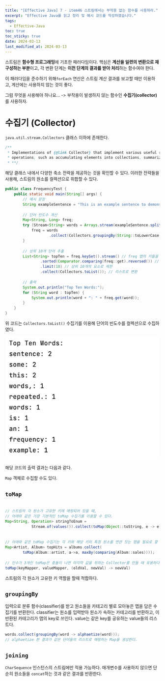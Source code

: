 ```yaml
---
title: "[Effective Java] 7 - item46 스트림에서는 부작용 없는 함수를 사용하라."
excerpt: "Effective Java를 읽고 정리 및 예시 코드를 작성하였습니다."
tags:
  - Effective-Java
toc: true
toc_sticky: true
date: 2024-03-13
last_modified_at: 2024-03-13
---
```


스트림은 **함수형 프로그래밍**에 기초한 패러다임이다. 핵심은 **계산을 일련의 변환으로 재구성하는 부분**이고, 각 변환 단계는 **이전 단계의 결과를 받아 처리**하는 함수여야 한다. 

이 패러다임을 준수하기 위해`forEach` 연산은 스트림 계산 결과를 보고할 때만 이용하고, 계산에는 사용하지 않는 것이 좋다. 

그럼 무엇을 사용해야 하나요... -> 부작용이 발생하지 않는 함수인 **수집기(collector)** 를 사용하자.


# 수집기 (Collector) 

`java.util.stream.Collectors` 클래스 이하에 존재한다.

```java
/**  
 * Implementations of {@link Collector} that implement various useful reduction  
 * operations, such as accumulating elements into collections, summarizing * elements according to various criteria, etc. *
 * **/

```

해당 클래스 내에서 다양한 축소 전략을 제공하는 것을 확인할 수 있다. 이러한 전략들을 사용해, 스트림의 원소를 컬렉션으로 취합할 수 있다.

```java
public class FrequencyTest {  
    public static void main(String[] args) {  
        // 예시 문장  
        String exampleSentence = "This is an example sentence to demonstrate word frequency count. This sentence contains some words, and some words are repeated.";  
  
        // 단어 빈도수 계산  
        Map<String, Long> freq;  
        try (Stream<String> words = Arrays.stream(exampleSentence.split("\\s+"))) {  
            freq = words  
                    .collect(Collectors.groupingBy(String::toLowerCase, Collectors.counting()));  
        }  
  
        // 상위 10개 단어 추출  
        List<String> topTen = freq.keySet().stream() // freq 맵의 키들을 스트림으로 가져옴  
                .sorted(Comparator.comparing(freq::get).reversed()) // 해당 키들을 빈도수에 따라 내림차순으로 정렬  
                .limit(10) // 상위 10개의 요소로 제한  
                .collect(Collectors.toList()); // 리스트로 변환  
  
        // 출력  
        System.out.println("Top Ten Words:");  
        for (String word : topTen) {  
            System.out.println(word + ": " + freq.get(word));  
        }  
    }  
}
```

위 코드는 `Collectors.toList()` 수집기를 이용해 단어의 빈도수를 컬렉션으로 수집하였다.

![](/attatchments/2024-03-13-EJ-46_image_1.png)

해당 코드의 출력 결과는 다음과 같다.

`Map` 객체로 수집할 수도 있다. 

## `toMap`

```java

// 스트림의 각 원소가 고유한 키에 매핑되어 있을 때, 
// 아래와 같은 가장 기본적인 toMap 수집기를 이용할 수 있다.
Map<String, Operation> stringToEnum = 
			Stream.of(values()).collect(toMap(Object::toString, e -> e));


// 아래와 같은 toMap 수집기는 각 키와 해당 키의 특정 원소를 연관 짓는 맵을 필요로 할 때 유용하다.
Map<Artist, Album> topHits = albums.collect(
		toMap(Album::artist, a->a, maxBy(comparing(Album::sales))));

// 인수가 3개인 toMap은 충돌이 나면 마지막 값을 취하는 Collector를 만들 때 유용하다.
toMap(keyMapper, valueMapper, (oldVal, newVal) -> newVal)
```

스트림의 각 원소가 고유한 키 역할을 할때 적합하다.

## `groupingBy`

입력으로 분류 함수(classifier)를 받고 원소들을 카테고리 별로 모아놓은 맵을 담은 수집기를 반환한다. 
classifier는 원소를 입력받아 원소가 속하는 카테고리를 반환하고, 이 반환된 카테고리가 맵의 key로 쓰인다. value는 같은 key를 공유하는 value들의 리스트다.

```java
words.collect(groupingBy(word -> alphaetize(word)));
// alphaetize 한 결과가 같은 단어들의 리스트로 매핑하는 Map을 생성한다.
```

##  `joining`

`CharSequence` 인스턴스의 스트림에만 적용 가능하다. 매개변수를 사용하지 않으면 단순히 원소들을 `concat`하는 것과 같은 결과를 반환한다.